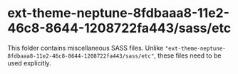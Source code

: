 # ext-theme-neptune-8fdbaaa8-11e2-46c8-8644-1208722fa443/sass/etc

This folder contains miscellaneous SASS files. Unlike `"ext-theme-neptune-8fdbaaa8-11e2-46c8-8644-1208722fa443/sass/etc"`, these files
need to be used explicitly.
